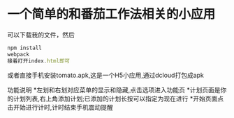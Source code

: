 # 一个简单的和番茄工作法相关的小应用
可以下载我的文件，然后
``` js
npm install 
webpack 
接着打开index.html即可
```
或者直接手机安装tomato.apk,这是一个H5小应用,通过dcloud打包成apk

功能说明
*左划和右划对应菜单的显示和隐藏,点击选项进入功能页
*计划页面是你的计划列表,右上角添加计划;已添加的计划长按可以指定为现在进行
*开始页面点击开始进行计时,计时结束手机震动提醒